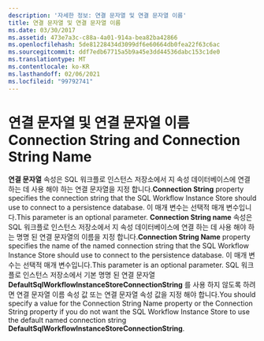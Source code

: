 ```yaml
---
description: '자세한 정보: 연결 문자열 및 연결 문자열 이름'
title: 연결 문자열 및 연결 문자열 이름
ms.date: 03/30/2017
ms.assetid: 473e7a3c-c88a-4a01-914a-bea82ba42866
ms.openlocfilehash: 5de81228434d3099df6e60664db0fea22f63c6ac
ms.sourcegitcommit: ddf7edb67715a5b9a45e3dd44536dabc153c1de0
ms.translationtype: MT
ms.contentlocale: ko-KR
ms.lasthandoff: 02/06/2021
ms.locfileid: "99792741"
---
```

# <a name="connection-string-and-connection-string-name"></a><span data-ttu-id="25fa2-103">연결 문자열 및 연결 문자열 이름</span><span class="sxs-lookup"><span data-stu-id="25fa2-103">Connection String and Connection String Name</span></span>

<span data-ttu-id="25fa2-104">**연결 문자열** 속성은 SQL 워크플로 인스턴스 저장소에서 지 속성 데이터베이스에 연결 하는 데 사용 해야 하는 연결 문자열을 지정 합니다.</span><span class="sxs-lookup"><span data-stu-id="25fa2-104">**Connection String** property specifies the connection string that the SQL Workflow Instance Store should use to connect to a persistence database.</span></span> <span data-ttu-id="25fa2-105">이 매개 변수는 선택적 매개 변수입니다.</span><span class="sxs-lookup"><span data-stu-id="25fa2-105">This parameter is an optional parameter.</span></span> <span data-ttu-id="25fa2-106">**Connection String name** 속성은 SQL 워크플로 인스턴스 저장소에서 지 속성 데이터베이스에 연결 하는 데 사용 해야 하는 명명 된 연결 문자열의 이름을 지정 합니다.</span><span class="sxs-lookup"><span data-stu-id="25fa2-106">**Connection String Name** property specifies the name of the named connection string that the SQL Workflow Instance Store should use to connect to the persistence database.</span></span> <span data-ttu-id="25fa2-107">이 매개 변수는 선택적 매개 변수입니다.</span><span class="sxs-lookup"><span data-stu-id="25fa2-107">This parameter is an optional parameter.</span></span> <span data-ttu-id="25fa2-108">SQL 워크플로 인스턴스 저장소에서 기본 명명 된 연결 문자열 **DefaultSqlWorkflowInstanceStoreConnectionString** 를 사용 하지 않도록 하려면 연결 문자열 이름 속성 값 또는 연결 문자열 속성 값을 지정 해야 합니다.</span><span class="sxs-lookup"><span data-stu-id="25fa2-108">You should specify a value for the Connection String Name property or the Connection String property if you do not want the SQL Workflow Instance Store to use the default named connection string **DefaultSqlWorkflowInstanceStoreConnectionString**.</span></span>
